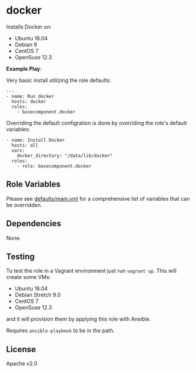 docker
========

Installs Docker on:

* Ubuntu 16.04
* Debian 9
* CentOS 7
* OpenSuse 12.3

**Example Play**:

Very basic install utilizing the role defaults:

```
---
- name: Run docker
  hosts: docker
  roles:
    - basecomponent.docker
```

Overriding the default configration is done by overriding the role's default variables:

```
- name: Install Docker
  hosts: all
  vars:
    docker_directory: "/data/lib/docker"
  roles:
    - role: basecomponent.docker
```


Role Variables
--------------

Please see [defaults/main.yml](https://github.com/basecomponent/docker/blob/master/defaults/main.yml) for a comprehensive list of variables that can be overridden.

Dependencies
------------

None.

Testing
-------

To test the role in a Vagrant environment just run `vagrant up`.  This will
create some VMs:

* Ubuntu 16.04
* Debian Stretch 9.0
* CentOS 7
* OpenSuse 12.3

and it will provision them by applying this role with Ansible.

Requires `ansible-playbook` to be in the path.

License
-------

Apache v2.0
